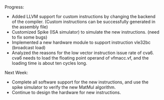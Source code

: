 Progress:
* Added LLVM support for custom instructions by changing the backend of the compiler. (Custom instructions can be successfully generated in the assembly file)
* Customized Spike (ISA simulator) to simulate the new instructions. (need to fix some bugs)
* Implemented a new hardware module to support instruction vle32bc (broadcast load)
* Analyzed the reasons for the low vector instruction issue rate of cva6. cva6 needs to load the floating point operand of vfmacc.vf, and the loading time is about ten cycles long.

Next Week:
* Complete all software support for the new instructions, and use the spike simulator to verify the new MatMul algorithm.
* Continue to design the hardware for new instructions.
